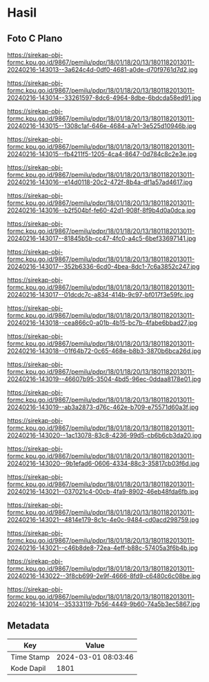 # Hasil

## Foto C Plano

https://sirekap-obj-formc.kpu.go.id/9867/pemilu/pdpr/18/01/18/20/13/1801182013011-20240216-143013--3a624c4d-0df0-4681-a0de-d70f9761d7d2.jpg

https://sirekap-obj-formc.kpu.go.id/9867/pemilu/pdpr/18/01/18/20/13/1801182013011-20240216-143014--33261597-8dc6-4964-8dbe-6bdcda58ed91.jpg

https://sirekap-obj-formc.kpu.go.id/9867/pemilu/pdpr/18/01/18/20/13/1801182013011-20240216-143015--1308c1af-646e-4684-a7e1-3e525d10946b.jpg

https://sirekap-obj-formc.kpu.go.id/9867/pemilu/pdpr/18/01/18/20/13/1801182013011-20240216-143015--fb4211f5-1205-4ca4-8647-0d784c8c2e3e.jpg

https://sirekap-obj-formc.kpu.go.id/9867/pemilu/pdpr/18/01/18/20/13/1801182013011-20240216-143016--e14d0118-20c2-472f-8b4a-df1a57ad4617.jpg

https://sirekap-obj-formc.kpu.go.id/9867/pemilu/pdpr/18/01/18/20/13/1801182013011-20240216-143016--b2f504bf-fe60-42d1-908f-8f9b4d0a0dca.jpg

https://sirekap-obj-formc.kpu.go.id/9867/pemilu/pdpr/18/01/18/20/13/1801182013011-20240216-143017--81845b5b-cc47-4fc0-a4c5-6bef33697141.jpg

https://sirekap-obj-formc.kpu.go.id/9867/pemilu/pdpr/18/01/18/20/13/1801182013011-20240216-143017--352b6336-6cd0-4bea-8dc1-7c6a3852c247.jpg

https://sirekap-obj-formc.kpu.go.id/9867/pemilu/pdpr/18/01/18/20/13/1801182013011-20240216-143017--01dcdc7c-a834-414b-9c97-bf017f3e59fc.jpg

https://sirekap-obj-formc.kpu.go.id/9867/pemilu/pdpr/18/01/18/20/13/1801182013011-20240216-143018--cea866c0-a01b-4b15-bc7b-4fabe6bbad27.jpg

https://sirekap-obj-formc.kpu.go.id/9867/pemilu/pdpr/18/01/18/20/13/1801182013011-20240216-143018--01f64b72-0c65-468e-b8b3-3870b6bca26d.jpg

https://sirekap-obj-formc.kpu.go.id/9867/pemilu/pdpr/18/01/18/20/13/1801182013011-20240216-143019--46607b95-3504-4bd5-96ec-0ddaa8178e01.jpg

https://sirekap-obj-formc.kpu.go.id/9867/pemilu/pdpr/18/01/18/20/13/1801182013011-20240216-143019--ab3a2873-d76c-462e-b709-e75571d60a3f.jpg

https://sirekap-obj-formc.kpu.go.id/9867/pemilu/pdpr/18/01/18/20/13/1801182013011-20240216-143020--1ac13078-83c8-4236-99d5-cb6b6cb3da20.jpg

https://sirekap-obj-formc.kpu.go.id/9867/pemilu/pdpr/18/01/18/20/13/1801182013011-20240216-143020--9b1efad6-0606-4334-88c3-35817cb03f6d.jpg

https://sirekap-obj-formc.kpu.go.id/9867/pemilu/pdpr/18/01/18/20/13/1801182013011-20240216-143021--037021c4-00cb-4fa9-8902-46eb48fda6fb.jpg

https://sirekap-obj-formc.kpu.go.id/9867/pemilu/pdpr/18/01/18/20/13/1801182013011-20240216-143021--4814e179-8c1c-4e0c-9484-cd0acd298759.jpg

https://sirekap-obj-formc.kpu.go.id/9867/pemilu/pdpr/18/01/18/20/13/1801182013011-20240216-143021--c46b8de8-72ea-4eff-b88c-57405a3f6b4b.jpg

https://sirekap-obj-formc.kpu.go.id/9867/pemilu/pdpr/18/01/18/20/13/1801182013011-20240216-143022--3f8cb699-2e9f-4666-8fd9-c6480c6c08be.jpg

https://sirekap-obj-formc.kpu.go.id/9867/pemilu/pdpr/18/01/18/20/13/1801182013011-20240216-143014--35333119-7b56-4449-9b60-74a5b3ec5867.jpg


## Metadata

| Key        | Value               |
| ---------- | ------------------- |
| Time Stamp | 2024-03-01 08:03:46 |
| Kode Dapil | 1801                |



